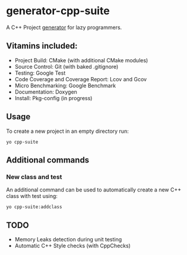 # generator-cpp-suite

A C++ Project [generator](http://yeoman.io) for lazy programmers.

## Vitamins included: 

* Project Build: CMake (with additional CMake modules)
* Source Control: Git (with baked .gitignore) 
* Testing: Google Test
* Code Coverage and Coverage Report: Lcov and Gcov
* Micro Benchmarking: Google Benchmark
* Documentation: Doxygen
* Install: Pkg-config (in progress)

## Usage
To create a new project in an empty directory run:

    yo cpp-suite

## Additional commands
### New class and test
An additional command can be used to automatically create a new C++ class 
with test using:

    yo cpp-suite:addclass

## TODO

* Memory Leaks detection during unit testing
* Automatic C++ Style checks (with CppChecks)
